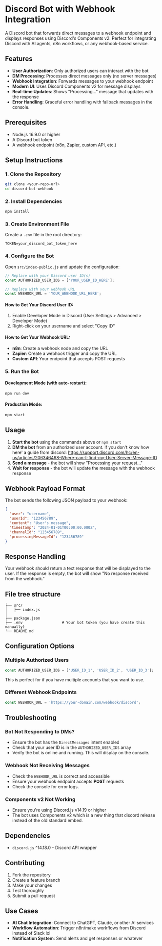 # Discord Bot with Webhook Integration

A Discord bot that forwards direct messages to a webhook endpoint and displays responses using Discord's Components v2. Perfect for integrating Discord with AI agents, n8n workflows, or any webhook-based service.

## Features

- **User Authorization**: Only authorized users can interact with the bot
- **DM Processing**: Processes direct messages only (no server messages)
- **Webhook Integration**: Forwards messages to your webhook endpoint
- **Modern UI**: Uses Discord Components v2 for message displays
- **Real-time Updates**: Shows "Processing..." message that updates with the response
- **Error Handling**: Graceful error handling with fallback messages in the console.

## Prerequisites

- Node.js 16.9.0 or higher
- A Discord bot token
- A webhook endpoint (n8n, Zapier, custom API, etc.)

## Setup Instructions

### 1. Clone the Repository

```bash
git clone <your-repo-url>
cd discord-bot-webhook
```

### 2. Install Dependencies

```bash
npm install
```

### 3. Create Environment File

Create a `.env` file in the root directory:

```env
TOKEN=your_discord_bot_token_here
```

### 4. Configure the Bot

Open `src/index-public.js` and update the configuration:

```javascript
// Replace with your Discord user ID(s)
const AUTHORIZED_USER_IDS = ['YOUR_USER_ID_HERE'];

// Replace with your webhook URL
const WEBHOOK_URL = 'YOUR_WEBHOOK_URL_HERE';
```

#### How to Get Your Discord User ID:
1. Enable Developer Mode in Discord (User Settings > Advanced > Developer Mode)
2. Right-click on your username and select "Copy ID"

#### How to Get Your Webhook URL:
- **n8n**: Create a webhook node and copy the URL
- **Zapier**: Create a webhook trigger and copy the URL
- **Custom API**: Your endpoint that accepts POST requests

### 5. Run the Bot

#### Development Mode (with auto-restart):
```bash
npm run dev
```

#### Production Mode:
```bash
npm start
```

## Usage

1. **Start the bot** using the commands above or ```npm start```
2. **DM the bot** from an authorized user account. If you don't know how here' a guide from discord: https://support.discord.com/hc/en-us/articles/206346498-Where-can-I-find-my-User-Server-Message-ID
3. **Send a message** - the bot will show "Processing your request..."
4. **Wait for response** - the bot will update the message with the webhook response

## Webhook Payload Format

The bot sends the following JSON payload to your webhook:

```json
{
  "user": "username",
  "userId": "123456789",
  "content": "User's message",
  "timestamp": "2024-01-01T00:00:00.000Z",
  "channelId": "123456789",
  "processingMessageId": "123456789"
}
```

## Response Handling

Your webhook should return a text response that will be displayed to the user. If the response is empty, the bot will show "No response received from the webhook."

## File tree structure

```
├── src/
│   ├── index.js          
│   
├── package.json
├── .env                  # Your bot token (you have create this manually)
└── README.md
```

## Configuration Options

### Multiple Authorized Users
```javascript
const AUTHORIZED_USER_IDS = ['USER_ID_1', 'USER_ID_2', 'USER_ID_3'];
```
This is perfect for if you have multiple accounts that you want to use.

### Different Webhook Endpoints
```javascript
const WEBHOOK_URL = 'https://your-domain.com/webhook/discord';
```

## Troubleshooting

### Bot Not Responding to DMs?
- Ensure the bot has the `DirectMessages` intent enabled
- Check that your user ID is in the `AUTHORIZED_USER_IDS` array
- Verify the bot is online and running. This will display on the console.

### Webhook Not Receiving Messages
- Check the `WEBHOOK_URL` is correct and accessible
- Ensure your webhook endpoint accepts **POST** requests
- Check the console for error logs.

### Components v2 Not Working
- Ensure you're using Discord.js v14.19 or higher
- The bot uses Components v2 which is a new thing that discord release instead of the old standard embed.

## Dependencies

- `discord.js` ^14.18.0 - Discord API wrapper

## Contributing

1. Fork the repository
2. Create a feature branch
3. Make your changes
4. Test thoroughly
5. Submit a pull request

## Use Cases

- **AI Chat Integration**: Connect to ChatGPT, Claude, or other AI services
- **Workflow Automation**: Trigger n8n/make workflows from Discord instead of Slack lol
- **Notification System**: Send alerts and get responses or whatever
